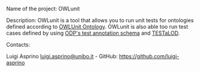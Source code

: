 Name of the project: OWLunit

Description: OWLunit is a tool that allows you to run unit tests for ontologies defined according to [OWLUnit Ontology](https://w3id.org/owlunit/ontology). OWLunit is also able too run test cases defined by using [ODP's test annotation schema](http://www.ontologydesignpatterns.org/schemas/testannotationschema.owl) and [TESTaLOD](https://github.com/TESTaLOD/TESTaLOD).

Contacts:

Luigi Asprino luigi.asprino@unibo.it - GitHub: https://github.com/luigi-asprino
